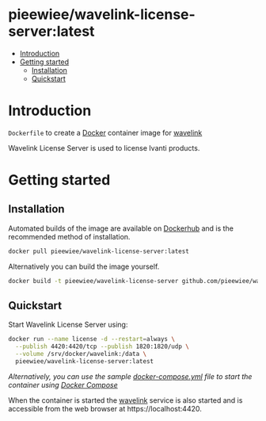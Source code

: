 
# pieewiee/wavelink-license-server:latest

- [Introduction](#introduction)
- [Getting started](#getting-started)
  - [Installation](#installation)
  - [Quickstart](#quickstart)

# Introduction

`Dockerfile` to create a [Docker](https://www.docker.com/) container image for [wavelink](http://www.wavelink.com/Download-Emulation-License-Server-Software/) 

Wavelink License Server is used to license Ivanti products.



# Getting started

## Installation

Automated builds of the image are available on [Dockerhub](https://hub.docker.com/r/pieewiee/wavelink-license-server) and is the recommended method of installation.


```bash
docker pull pieewiee/wavelink-license-server:latest
```

Alternatively you can build the image yourself.

```bash
docker build -t pieewiee/wavelink-license-server github.com/pieewiee/wavelink-license-server-docker
```

## Quickstart

Start Wavelink License Server using:

```bash
docker run --name license -d --restart=always \
  --publish 4420:4420/tcp --publish 1820:1820/udp \
  --volume /srv/docker/wavelink:/data \
  pieewiee/wavelink-license-server:latest
```

*Alternatively, you can use the sample [docker-compose.yml](docker-compose.yml) file to start the container using [Docker Compose](https://docs.docker.com/compose/)*

When the container is started the [wavelink](http://www.wavelink.com/Download-Emulation-License-Server-Software/) service is also started and is accessible from the web browser at https://localhost:4420. 


